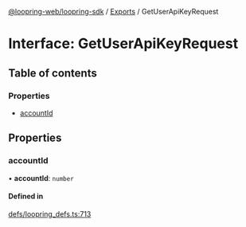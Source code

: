 [@loopring-web/loopring-sdk](../README.md) / [Exports](../modules.md) / GetUserApiKeyRequest

# Interface: GetUserApiKeyRequest

## Table of contents

### Properties

- [accountId](GetUserApiKeyRequest.md#accountid)

## Properties

### accountId

• **accountId**: `number`

#### Defined in

[defs/loopring_defs.ts:713](https://github.com/Loopring/loopring_sdk/blob/1b21a8d/src/defs/loopring_defs.ts#L713)
